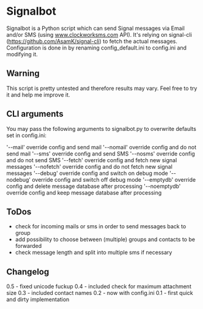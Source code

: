 # Signalbot

Signalbot is a Python script which can send Signal messages via Email and/or SMS (using www.clockworksms.com API). It's relying on signal-cli (https://github.com/AsamK/signal-cli) to fetch the actual messages. Configuration is done in by renaming config_default.ini to config.ini and modifying it.

## Warning

This script is pretty untested and therefore results may vary. Feel free to try it and help me improve it.

## CLI arguments

You may pass the following arguments to signalbot.py to overwrite defaults set in config.ini:

'--mail' override config and send mail
'--nomail' override config and do not send mail
'--sms' override config and send SMS
'--nosms' override config and do not send SMS
'--fetch' override config and fetch new signal messages
'--nofetch' override config and do not fetch new signal messages
'--debug' override config and switch on debug mode
'--nodebug' override config and switch off debug mode
'--emptydb' override config and delete message database after processing
'--noemptydb' override config and keep message database after processing

## ToDos

- check for incoming mails or sms in order to send messages back to group
- add possibility to choose between (multiple) groups and contacts to be forwarded
- check message length and split into multiple sms if necessary


## Changelog
0.5 - fixed unicode fuckup
0.4 - included check for maximum attachment size
0.3 - included contact names
0.2 - now with config.ini
0.1 - first quick and dirty implementation
